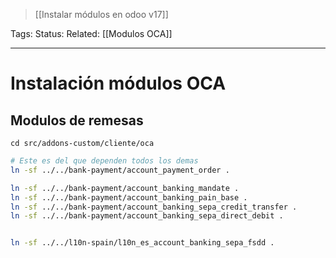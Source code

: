> [[Instalar módulos en odoo v17]]

Tags: 
Status: 
Related: [[Modulos OCA]]

___

# Instalación módulos OCA

## Modulos de remesas

`cd src/addons-custom/cliente/oca`

```sh
# Este es del que dependen todos los demas
ln -sf ../../bank-payment/account_payment_order .

ln -sf ../../bank-payment/account_banking_mandate .
ln -sf ../../bank-payment/account_banking_pain_base .
ln -sf ../../bank-payment/account_banking_sepa_credit_transfer .
ln -sf ../../bank-payment/account_banking_sepa_direct_debit .


ln -sf ../../l10n-spain/l10n_es_account_banking_sepa_fsdd .
```